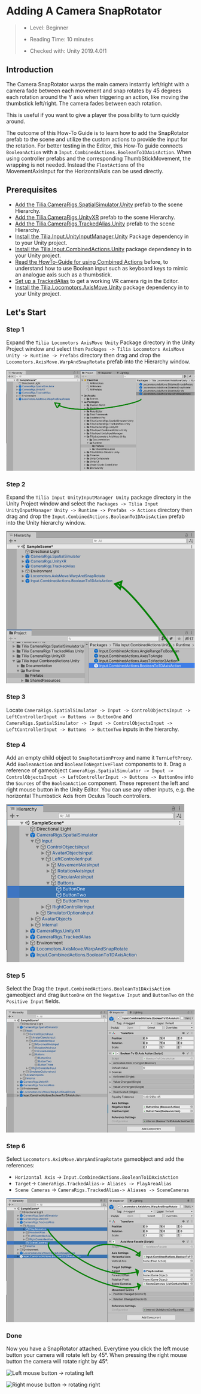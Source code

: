# Adding A Camera SnapRotator

> * Level: Beginner
>
> * Reading Time: 10 minutes
>
> * Checked with: Unity 2019.4.0f1

## Introduction

The Camera SnapRotator warps the main camera instantly left/right with a camera fade between each movement and snap rotates by 45 degrees each rotation around the Y axis when triggering an action, like moving the thumbstick left/right. The camera fades between each rotation.

This is useful if you want to give a player the possibility to turn quickly around.

The outcome of this How-To Guide is to learn how to add the SnapRotator prefab to the scene and utilize the custom actions to provide the input for the rotation. For better testing in the Editor, this How-To guide connects `BooleanAction` with a `Input.CombinedActions.BooleanTo1DAxisAction`. When using controller prefabs and the corresponding ThumbStickMovement, the wrapping is not needed. Instead the `FloatActions` of the MovementAxisInput for the HorizontalAxis can be used directly.

## Prerequisites

* [Add the Tilia.CameraRigs.SpatialSimulator.Unity](https://github.com/ExtendRealityLtd/Tilia.CameraRigs.SpatialSimulator.Unity/blob/master/Documentation/HowToGuides/AddingASpatialSimulatorCameraRig/README.md) prefab to the scene Hierarchy.
* [Add the Tilia.CameraRigs.UnityXR](https://github.com/ExtendRealityLtd/Tilia.CameraRigs.UnityXR/blob/master/Documentation/HowToGuides/AddingAUnityXRCameraRig/README.md) prefab to the scene Hierarchy.
* [Add the Tilia.CameraRigs.TrackedAlias.Unity](https://github.com/ExtendRealityLtd/Tilia.CameraRigs.TrackedAlias.Unity/blob/master/Documentation/HowToGuides/AddingATrackedAlias/README.md) prefab to the scene Hierarchy.
* [Install the Tilia.Input.UnityInputManager.Unity](https://github.com/ExtendRealityLtd/Tilia.Input.UnityInputManager/tree/master/Documentation/HowToGuides/Installation) Package dependency in to your Unity project.
* [Install the Tilia.Input.CombinedActions.Unity](https://github.com/ExtendRealityLtd/Tilia.Input.CombinedActions.Unity/tree/adddocs/Documentation/HowToGuides/Installation) package dependency in to your Unity project.
* [Read the HowTo-Guide for using Combined Actions](https://github.com/ExtendRealityLtd/Tilia.Input.CombinedActions.Unity/blob/master/Documentation/HowToGuides/UsingCombinedActions/README.md) before, to understand how to use Boolean input such as keyboard keys to mimic an analogue axis such as a thumbstick.
* [Set up a TrackedAlias](https://github.com/ExtendRealityLtd/Tilia.CameraRigs.TrackedAlias.Unity/tree/master/Documentation/HowToGuides/AddingATrackedAlias) to get a working VR camera rig in the Editor.
* [Install the Tilia.Locomotors.AxisMove.Unity](https://github.com/FireDragonGameStudio/Tilia.Locomotors.AxisMove.Unity/blob/master/Documentation/HowToGuides/Installation/README.md) package dependency in to your Unity project.

## Let's Start

### Step 1

Expand the `Tilia Locomotors AxisMove Unity` Package directory in the Unity Project window and select then `Packages -> Tilia Locomotors AxisMove Unity -> Runtime -> Prefabs` directory then drag and drop the `Locomotors.AxisMove.WarpAndSnapRotate` prefab into the Hierarchy window.

![Adding Prefab To Scene](assets/images/AddSnapRotate.PNG)

### Step 2

Expand the `Tilia Input UnityInputManager Unity` package directory in the Unity Project window and select the `Packages -> Tilia Input UnityInputManager Unity -> Runtime -> Prefabs -> Actions` directory then drag and drop the `Input.CombinedActions.BooleanTo1DAxisAction` prefab into the Unity hierarchy window.

![Create BooleanTo1DAxisAction gameobject](assets/images/AddingBooleanTo1DAxisAction.PNG)

### Step 3

Locate `CameraRigs.SpatialSimulator -> Input -> ControlObjectsInput -> LeftControllerInput -> Buttons -> ButtonOne` and `CameraRigs.SpatialSimulator -> Input -> ControlObjectsInput -> LeftControllerInput -> Buttons -> ButtonTwo` inputs in the hierarchy.

### Step 4

Add an empty child object to `SnapRotationProxy` and name it `TurnLeftProxy`. Add `BooleanAction` and `BooleanToNegativeFloat` components to it. Drag a reference of gameobject `CameraRigs.SpatialSimulator -> Input -> ControlObjectsInput -> LeftControllerInput -> Buttons -> ButtonOne` into the `Sources` of the `BooleanAction` component. These represent the left and right mouse button in the Unity Editor. You can use any other inputs, e.g. the horizontal Thumbstick Axis from Oculus Touch controllers.

![Left and Right mouse button inputs](assets/images/MouseButtons.PNG)

### Step 5

Select the Drag the `Input.CombinedActions.BooleanTo1DAxisAction` gameobject and drag `ButtonOne` on the `Negative Input` and `ButtonTwo` on the `Positive Input` fields.

![BooleanTo1DAxisAction negative and positive input](assets/images/1DAxisInput.PNG)

### Step 6

Select `Locomotors.AxisMove.WarpAndSnapRotate` gameobject and add the references:

* `Horizontal Axis` -> `Input.CombinedActions.BooleanTo1DAxisAction`
* `Target`-> `CameraRigs.TrackedAlias-> Aliases -> PlayAreaAlias`
* `Scene Cameras` -> `CameraRigs.TrackedAlias-> Aliases -> SceneCameras`

![References for Locomotors.AxisMove.WarpAndSnapRotate](assets/images/AddTargetAndCameraAndInput.PNG)

### Done

Now you have a SnapRotator attached. Everytime you click the left mouse button your camera will rotate left by 45°. When pressing the right mouse button the camera will rotate right by 45°.

![Left mouse button -> rotating left](assets/images/GifConverter_Left.gif)

![Right mouse button -> rotating right](assets/images/GifConverter_Right.gif)